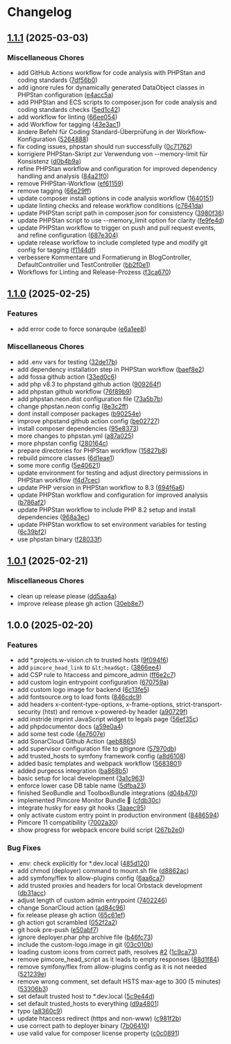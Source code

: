 # Changelog

## [1.1.1](https://github.com/dvonrohr/pimcore-skeleton/compare/v1.1.0...v1.1.1) (2025-03-03)


### Miscellaneous Chores

* add GitHub Actions workflow for code analysis with PHPStan and coding standards ([7df56b0](https://github.com/dvonrohr/pimcore-skeleton/commit/7df56b0d619e41a55064079074c14f0fabac4c67))
* add ignore rules for dynamically generated DataObject classes in PHPStan configuration ([e4acc5a](https://github.com/dvonrohr/pimcore-skeleton/commit/e4acc5ae13e07ae4c525b637c7e438d6379edef7))
* add PHPStan and ECS scripts to composer.json for code analysis and coding standards checks ([5ed1c42](https://github.com/dvonrohr/pimcore-skeleton/commit/5ed1c4229991aaef6150fb3b415319e2a3948682))
* add workflow for linting ([66ee054](https://github.com/dvonrohr/pimcore-skeleton/commit/66ee054c684e1aa43dacc239fe53a74c17b2dfbf))
* add Workflow for tagging ([43e3ac1](https://github.com/dvonrohr/pimcore-skeleton/commit/43e3ac11e7444b454c748ac59375963fff08ab0a))
* ändere Befehl für Coding Standard-Überprüfung in der Workflow-Konfiguration ([5264888](https://github.com/dvonrohr/pimcore-skeleton/commit/52648887ea58eea6f5a0b01bdc77e1f88fa45f9f))
* fix coding issues, phpstan should run successfully ([0c71762](https://github.com/dvonrohr/pimcore-skeleton/commit/0c71762a8b2412a950f47448d2f922dd96c45609))
* korrigiere PHPStan-Skript zur Verwendung von --memory-limit für Konsistenz ([d0b4b9a](https://github.com/dvonrohr/pimcore-skeleton/commit/d0b4b9a8320702e18ad971338b5a9281964c26cf))
* refine PHPStan workflow and configuration for improved dependency handling and analysis ([84a21f0](https://github.com/dvonrohr/pimcore-skeleton/commit/84a21f0a063ee839beefea89934e4ca97ea8effa))
* remove PHPStan-Workflow ([ef61159](https://github.com/dvonrohr/pimcore-skeleton/commit/ef611594c8b6359cc09a62946cb2b0f29b612451))
* remove tagging ([66e29ff](https://github.com/dvonrohr/pimcore-skeleton/commit/66e29ffb92c3c45ea5d40cc0df5ab9f412938d9b))
* update composer install options in code analysis workflow ([1640151](https://github.com/dvonrohr/pimcore-skeleton/commit/164015154753fa3535f3d852026e79de2964980b))
* update linting checks and release workflow conditions ([c7641da](https://github.com/dvonrohr/pimcore-skeleton/commit/c7641dad34dc75abe8750d3f90cf5b05446c9f16))
* update PHPStan script path in composer.json for consistency ([3980f36](https://github.com/dvonrohr/pimcore-skeleton/commit/3980f36aa8d9f79fb396ae65991269f1ed9dbf01))
* update PHPStan script to use --memory_limit option for clarity ([fe9fe4d](https://github.com/dvonrohr/pimcore-skeleton/commit/fe9fe4d4d97eb718bd6e965caaf5fd2624f17383))
* update PHPStan workflow to trigger on push and pull request events, and refine configuration ([687e304](https://github.com/dvonrohr/pimcore-skeleton/commit/687e3042f150b4ffac25721e6d846a2f10391808))
* update release workflow to include completed type and modify git config for tagging ([f1144df](https://github.com/dvonrohr/pimcore-skeleton/commit/f1144dfc6b03c25f8eb7587fe3d67d8411112b70))
* verbessere Kommentare und Formatierung in BlogController, DefaultController und TestController ([bb2f0e1](https://github.com/dvonrohr/pimcore-skeleton/commit/bb2f0e10d0f726b2cf240ab9f954ca49f26c7d52))
* Workflows for Linting and Release-Prozess ([f3ca670](https://github.com/dvonrohr/pimcore-skeleton/commit/f3ca670f0693f64d192fa418d9120ba41da8418f))

## [1.1.0](https://github.com/dvonrohr/pimcore-skeleton/compare/v1.0.1...v1.1.0) (2025-02-25)


### Features

* add error code to force sonarqube ([e6a1ee8](https://github.com/dvonrohr/pimcore-skeleton/commit/e6a1ee8cf5cacb128b63a7df1eeee5f784cdf305))


### Miscellaneous Chores

* add .env vars for testing ([32de17b](https://github.com/dvonrohr/pimcore-skeleton/commit/32de17ba64cb02bd35a313f35f93725dac47960f))
* add dependency installation step in PHPStan workflow ([baef8e2](https://github.com/dvonrohr/pimcore-skeleton/commit/baef8e2fc79d00de7fcc94c359c376ac7182ba35))
* add fossa github action ([33ed0c6](https://github.com/dvonrohr/pimcore-skeleton/commit/33ed0c65262462209e4c32b96a5bf59505698306))
* add php v8.3 to phpstand github action ([909264f](https://github.com/dvonrohr/pimcore-skeleton/commit/909264ffc64f3238f9a64636ce78f0e8fe66f31e))
* add phpstan github workflow ([76f89b9](https://github.com/dvonrohr/pimcore-skeleton/commit/76f89b9080fa9677c5ab0e28859bdb61d5299369))
* add phpstan.neon.dist configuration file ([73a5b7b](https://github.com/dvonrohr/pimcore-skeleton/commit/73a5b7b85c7d0858ae13d95e9eeec8886c58d409))
* change phpstan.neon config ([8e3c2ff](https://github.com/dvonrohr/pimcore-skeleton/commit/8e3c2ff3d5378c013a2d94d64e0e3704508c5495))
* dont install composer packages ([b90254e](https://github.com/dvonrohr/pimcore-skeleton/commit/b90254e3708ab9afc7de973dcf47e90655f828c6))
* improve phpstand github action config ([be02727](https://github.com/dvonrohr/pimcore-skeleton/commit/be027274b894e2e0500724123f0eda778bac88bc))
* install composer dependencies ([95e8373](https://github.com/dvonrohr/pimcore-skeleton/commit/95e837343f21ea480d0efeb803b3f4fdcd8cbe66))
* more changes to phpstan.yml ([a87a025](https://github.com/dvonrohr/pimcore-skeleton/commit/a87a025e1be8a0424fc6dd558ffcf409b39f72fb))
* more phpstan config ([280164c](https://github.com/dvonrohr/pimcore-skeleton/commit/280164c9c326064b0b8435c2ddc3a4f3dae2d41a))
* prepare directories for PHPStan workflow ([15827b8](https://github.com/dvonrohr/pimcore-skeleton/commit/15827b866c9bc0170324ff451bdd516648378d6c))
* rebuild pimcore classes ([6d1eae1](https://github.com/dvonrohr/pimcore-skeleton/commit/6d1eae1d914c76a00130a98f717f060d4c7900b6))
* some more config ([5e40621](https://github.com/dvonrohr/pimcore-skeleton/commit/5e4062150b0b9141a3c5edefe3a1230373bc0c81))
* update environment for testing and adjust directory permissions in PHPStan workflow ([f4d7cec](https://github.com/dvonrohr/pimcore-skeleton/commit/f4d7cece8d168f53ea6fe5ce683a1a14bbece61d))
* update PHP version in PHPStan workflow to 8.3 ([694f6a6](https://github.com/dvonrohr/pimcore-skeleton/commit/694f6a6f5943622cdde71764aac2cbf85605eff6))
* update PHPStan workflow and configuration for improved analysis ([b786af2](https://github.com/dvonrohr/pimcore-skeleton/commit/b786af27c20c2c747df332a8386e2b27ccb9d37f))
* update PHPStan workflow to include PHP 8.2 setup and install dependencies ([968a3ec](https://github.com/dvonrohr/pimcore-skeleton/commit/968a3ec056a1b7254ddee0ff5ad18287cf61d870))
* update PHPStan workflow to set environment variables for testing ([6c39bf2](https://github.com/dvonrohr/pimcore-skeleton/commit/6c39bf2693af76fb88b0c1c14cfa7c07a8b33181))
* use phpstan binary ([f28033f](https://github.com/dvonrohr/pimcore-skeleton/commit/f28033f6aaabd71502de6ab54f8b2c32ed01e82d))

## [1.0.1](https://github.com/dvonrohr/pimcore-skeleton/compare/v1.0.0...v1.0.1) (2025-02-21)


### Miscellaneous Chores

* clean up release please ([dd5aa4a](https://github.com/dvonrohr/pimcore-skeleton/commit/dd5aa4ab4e0342411d576da4475d8e3c47d5f914))
* improve release please gh action ([30eb8e7](https://github.com/dvonrohr/pimcore-skeleton/commit/30eb8e77e4fb0e5dd76cdfe76428aa91dfd471fe))

## 1.0.0 (2025-02-20)


### Features

* add *.projects.w-vision.ch to trusted hosts ([9f094f6](https://github.com/dvonrohr/pimcore-skeleton/commit/9f094f658629447d35a1d5ea83315f14811b49a4))
* add `pimcore_head_link` to `&lt;head&gt;` ([3866ee4](https://github.com/dvonrohr/pimcore-skeleton/commit/3866ee4209c6847e08631df900b36891017d2205))
* add CSP rule to htaccess and pimcore_admin ([ff6e2c7](https://github.com/dvonrohr/pimcore-skeleton/commit/ff6e2c71b760ac3cb2f553213de6c9ceac42279e))
* add custom login entrypoint configuration ([670759a](https://github.com/dvonrohr/pimcore-skeleton/commit/670759a63ed04867a47edceb30ff6852991a3575))
* add custom logo image for backend ([6c13fe5](https://github.com/dvonrohr/pimcore-skeleton/commit/6c13fe5a5305c3c8072294ebafd7438a2dd425ac))
* add fontsource.org to load fonts ([846cdc9](https://github.com/dvonrohr/pimcore-skeleton/commit/846cdc9df76aacf15e2cc957834a2bec08b8479b))
* add headers x-content-type-options, x-frame-options, strict-transport-security (htst) and remove x-powered-by header ([a90729f](https://github.com/dvonrohr/pimcore-skeleton/commit/a90729fc4d0f74e2a967ea777b95e34bfa826c51))
* add instride imprint JavaScript widget to legals page ([56ef35c](https://github.com/dvonrohr/pimcore-skeleton/commit/56ef35c2fc1086fd6b4e04253325c384955eabba))
* add phpdocumentor docs ([a59e0a4](https://github.com/dvonrohr/pimcore-skeleton/commit/a59e0a49aad9f05769ed360e93eda31ddd1c583f))
* add some test code ([4e7607e](https://github.com/dvonrohr/pimcore-skeleton/commit/4e7607ed690114467e21a8b3a770e04386bc1d76))
* add SonarCloud Github Action ([aeb8865](https://github.com/dvonrohr/pimcore-skeleton/commit/aeb8865016abe408b81ffe56b1edb1532248a20c))
* add supervisor configuration file to gitignore ([57970db](https://github.com/dvonrohr/pimcore-skeleton/commit/57970db0f90b86e477a2df2f363ad2485b535552))
* add trusted_hosts to symfony framework config ([a8d6108](https://github.com/dvonrohr/pimcore-skeleton/commit/a8d61085c50d2fcc2bd8bf8e9a02a0d7ffd131e9))
* added basic templates and webpack workflow ([5683801](https://github.com/dvonrohr/pimcore-skeleton/commit/568380189e51d6e33e5d4c5214542507657184db))
* added purgecss integration ([ba868b5](https://github.com/dvonrohr/pimcore-skeleton/commit/ba868b52f5d85a221e12b0d53038d733d438d1a4))
* basic setup for local development ([3a1c963](https://github.com/dvonrohr/pimcore-skeleton/commit/3a1c963e27b99eed3ea4d282dc5b0a28d2472f70))
* enforce lower case DB table name ([5dfba23](https://github.com/dvonrohr/pimcore-skeleton/commit/5dfba23c334f8b4cb6441a4fa5f19786e08f53cf))
* finished SeoBundle and ToolboxBundle integrations ([d04b470](https://github.com/dvonrohr/pimcore-skeleton/commit/d04b470de86f2a65e73fcf3f55b1027cfe71870d))
* implemented Pimcore Monitor Bundle 📡 ([cfdb30c](https://github.com/dvonrohr/pimcore-skeleton/commit/cfdb30c1bb90cd6a6f957810a13559651d3f7cb9))
* integrate husky for easy git hooks ([3aaec95](https://github.com/dvonrohr/pimcore-skeleton/commit/3aaec95e926ba385019001432aabbfe9b090f76d))
* only activate custom entry point in production environment ([8486594](https://github.com/dvonrohr/pimcore-skeleton/commit/8486594a6fbd0f6ccff43bd09bd1d32971a96bd7))
* Pimcore 11 compatibility ([7002a30](https://github.com/dvonrohr/pimcore-skeleton/commit/7002a309a3294c476685f701280dd81d06908833))
* show progress for webpack encore build script ([267b2e0](https://github.com/dvonrohr/pimcore-skeleton/commit/267b2e064af95ad805e3993eb47479cc229f59ce))


### Bug Fixes

* .env: check explicitly for *.dev.local ([485d120](https://github.com/dvonrohr/pimcore-skeleton/commit/485d120731b1f85a626426c3966c00a01259a566))
* add chmod (deployer) command to mount.sh file ([d8862ac](https://github.com/dvonrohr/pimcore-skeleton/commit/d8862ac19cfdbc2d1d267c25491bd9e2d6371aa4))
* add symfony/flex to allow-plugins config ([6aa6ca7](https://github.com/dvonrohr/pimcore-skeleton/commit/6aa6ca7acfbb8734cfd889c5a2cb311d50cfee6c))
* add trusted proxies and headers for local Orbstack development ([db31acc](https://github.com/dvonrohr/pimcore-skeleton/commit/db31acc0ee5c08f82b316bb0968a9b8458c8d447))
* adjust length of custom admin entrypoint ([7402246](https://github.com/dvonrohr/pimcore-skeleton/commit/7402246cc48f393a611133579d4652def41bdbd2))
* change SonarCloud action ([ad84c96](https://github.com/dvonrohr/pimcore-skeleton/commit/ad84c969cd7830e8ce53c505147c1c18bfb3e7cf))
* fix release please gh action ([65c61ef](https://github.com/dvonrohr/pimcore-skeleton/commit/65c61efedf387effb7d3de96a00dccec5a3c6e3c))
* gh action got scrambled ([052f2a2](https://github.com/dvonrohr/pimcore-skeleton/commit/052f2a2c81f8b736d108cfc51f5248af5d1968d6))
* git hook pre-push ([e50abf7](https://github.com/dvonrohr/pimcore-skeleton/commit/e50abf7e3d8a073ecc38b7baf6fbc05f35dee3d2))
* ignore deployer.phar php archive file ([b46fc73](https://github.com/dvonrohr/pimcore-skeleton/commit/b46fc734cb7c3d2d5cdab7316571bd7df9fad6f5))
* include the custom-logo.image in git ([03c010b](https://github.com/dvonrohr/pimcore-skeleton/commit/03c010b55b6c855177ea847a49881bfccab16e18))
* loading custom icons from correct path, resolves [#2](https://github.com/dvonrohr/pimcore-skeleton/issues/2) ([1c9ca73](https://github.com/dvonrohr/pimcore-skeleton/commit/1c9ca7303c5bc235764422ff921465c7dd33f46e))
* remove pimcore_head_script as it leads to empty responses ([88d1f84](https://github.com/dvonrohr/pimcore-skeleton/commit/88d1f84a0ed4ece8b35da16c0a6130d40884121e))
* remove symfony/flex from allow-plugins config as it is not needed ([521239e](https://github.com/dvonrohr/pimcore-skeleton/commit/521239e4ca1706dbd7894df0957180a1cecd0003))
* remove wrong comment, set default HSTS max-age to 300 (5 minutes) ([53306b3](https://github.com/dvonrohr/pimcore-skeleton/commit/53306b3f116cbbf8ba1d19bc4609f99414b57a83))
* set default trusted host to *.dev.local ([5c9e44d](https://github.com/dvonrohr/pimcore-skeleton/commit/5c9e44d8c9aa53f5fbb5038760546dbedcf9fa98))
* set default trusted_hosts to everything ([d9a4801](https://github.com/dvonrohr/pimcore-skeleton/commit/d9a4801a4ae8faadede4b75692c462697b70d859))
* typo ([a8360c9](https://github.com/dvonrohr/pimcore-skeleton/commit/a8360c9411b12295adec22d7b4af59818f6c9b69))
* update htaccess redirect (https and non-www) ([c981f2b](https://github.com/dvonrohr/pimcore-skeleton/commit/c981f2b2cf8b362c2168d4d1be3ec1f4d66510af))
* use correct path to deployer binary ([7b06410](https://github.com/dvonrohr/pimcore-skeleton/commit/7b0641074f0c4e68ea8b937c4319548ae36cc563))
* use valid value for composer license property ([c0c0891](https://github.com/dvonrohr/pimcore-skeleton/commit/c0c0891563b9d174f654bc7b65b95978d8256d1e))
